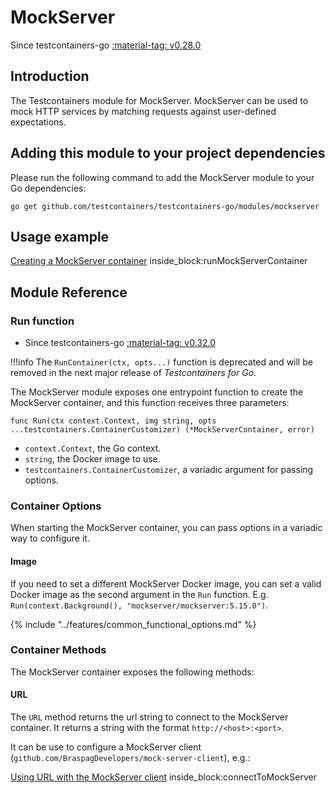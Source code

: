 # MockServer

Since testcontainers-go <a href="https://github.com/testcontainers/testcontainers-go/releases/tag/v0.28.0"><span class="tc-version">:material-tag: v0.28.0</span></a>

## Introduction

The Testcontainers module for MockServer. MockServer can be used to mock HTTP services by matching requests against user-defined expectations.

## Adding this module to your project dependencies

Please run the following command to add the MockServer module to your Go dependencies:

```
go get github.com/testcontainers/testcontainers-go/modules/mockserver
```

## Usage example

<!--codeinclude-->
[Creating a MockServer container](../../modules/mockserver/examples_test.go) inside_block:runMockServerContainer
<!--/codeinclude-->

## Module Reference

### Run function

- Since testcontainers-go <a href="https://github.com/testcontainers/testcontainers-go/releases/tag/v0.32.0"><span class="tc-version">:material-tag: v0.32.0</span></a>

!!!info
    The `RunContainer(ctx, opts...)` function is deprecated and will be removed in the next major release of _Testcontainers for Go_.

The MockServer module exposes one entrypoint function to create the MockServer container, and this function receives three parameters:

```golang
func Run(ctx context.Context, img string, opts ...testcontainers.ContainerCustomizer) (*MockServerContainer, error)
```

- `context.Context`, the Go context.
- `string`, the Docker image to use.
- `testcontainers.ContainerCustomizer`, a variadic argument for passing options.

### Container Options

When starting the MockServer container, you can pass options in a variadic way to configure it.

#### Image

If you need to set a different MockServer Docker image, you can set a valid Docker image as the second argument in the `Run` function.
E.g. `Run(context.Background(), "mockserver/mockserver:5.15.0")`.

{% include "../features/common_functional_options.md" %}

### Container Methods

The MockServer container exposes the following methods:

#### URL

The `URL` method returns the url string to connect to the MockServer container.
It returns a string with the format `http://<host>:<port>`.

It can be use to configure a MockServer client (`github.com/BraspagDevelopers/mock-server-client`), e.g.:

<!--codeinclude-->
[Using URL with the MockServer client](../../modules/mockserver/examples_test.go) inside_block:connectToMockServer
<!--/codeinclude-->
